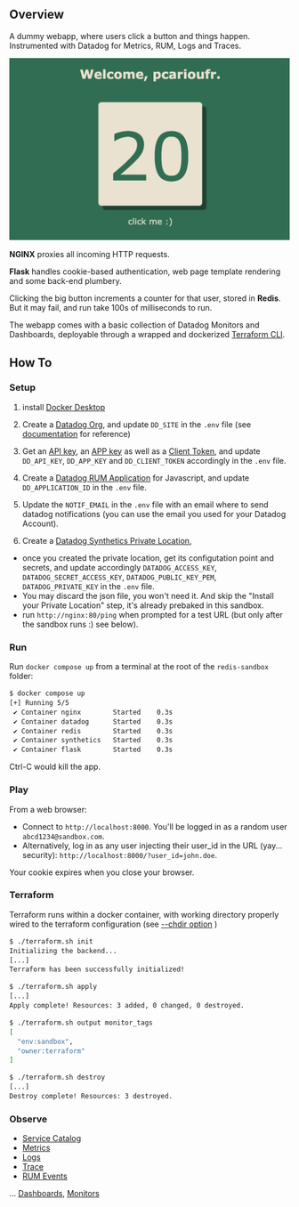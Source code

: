 ## Overview

A dummy webapp, where users click a button and things happen. Instrumented with Datadog for Metrics, RUM, Logs and Traces.

![app overview](/app.png)

**NGINX** proxies all incoming HTTP requests.

**Flask** handles cookie-based authentication, web page template rendering and some back-end plumbery.

Clicking the big button increments a counter for that user, stored in **Redis**. But it may fail, and run take 100s of milliseconds to run.

The webapp comes with a basic collection of Datadog Monitors and Dashboards, deployable through a wrapped and dockerized [Terraform CLI](https://developer.hashicorp.com/terraform/cli/commands). 


## How To 

### Setup

1. install [Docker Desktop](https://www.docker.com/products/docker-desktop/)

2. Create a [Datadog Org](https://app.datadoghq.com/signup), and update `DD_SITE` in the `.env` file (see [documentation](https://docs.datadoghq.com/getting_started/site/#access-the-datadog-site) for reference)

3. Get an [API key](https://app.datadoghq.com/organization-settings/api-keys), an [APP key](https://app.datadoghq.com/organization-settings/application-keys) as well as a [Client Token](https://app.datadoghq.com/organization-settings/client-tokens), and update `DD_API_KEY`, `DD_APP_KEY` and `DD_CLIENT_TOKEN` accordingly in the `.env` file.

4. Create a [Datadog RUM Application](https://app.datadoghq.com/rum/application/create) for Javascript, and update `DD_APPLICATION_ID` in the `.env` file.

5. Update the `NOTIF_EMAIL` in the `.env` file with an email where to send datadog notifications (you can use the email you used for your Datadog Account).

6. Create a [Datadog Synthetics Private Location](https://app.datadoghq.com/synthetics/settings/private-locations), 
* once you created the private location, get its configutation point and secrets, and update accordingly `DATADOG_ACCESS_KEY`, `DATADOG_SECRET_ACCESS_KEY`, `DATADOG_PUBLIC_KEY_PEM`, `DATADOG_PRIVATE_KEY` in the `.env` file. 
* You may discard the json file, you won't need it. And skip the "Install your Private Location" step, it's already prebaked in this sandbox.
* run `http://nginx:80/ping` when prompted for a test URL (but only after the sandbox runs :) see below).

### Run

Run `docker compose up` from a terminal at the root of the `redis-sandbox` folder:

```bash
$ docker compose up   
[+] Running 5/5
 ✔ Container nginx        Started    0.3s 
 ✔ Container datadog      Started    0.3s 
 ✔ Container redis        Started    0.3s
 ✔ Container synthetics   Started    0.3s
 ✔ Container flask        Started    0.3s
```

Ctrl-C would kill the app.


### Play

From a web browser:
* Connect to `http://localhost:8000`. You'll be logged in as a random user `abcd1234@sandbox.com`.
* Alternatively, log in as any user injecting their user_id in the URL (yay... security): `http://localhost:8000/?user_id=john.doe`.


Your cookie expires when you close your browser.


### Terraform

Terraform runs within a docker container, with working directory properly wired to the terraform configuration (see [--chdir option](https://developer.hashicorp.com/terraform/cli/commands#switching-working-directory-with-chdir) )

``` bash
$ ./terraform.sh init
Initializing the backend...
[...]
Terraform has been successfully initialized!
```

``` bash
$ ./terraform.sh apply
[...]
Apply complete! Resources: 3 added, 0 changed, 0 destroyed.
```

``` bash
$ ./terraform.sh output monitor_tags
[
  "env:sandbox",
  "owner:terraform"
]
```

``` bash
$ ./terraform.sh destroy
[...]
Destroy complete! Resources: 3 destroyed.
```

### Observe

* [Service Catalog](https://app.datadoghq.com/metric/summary?tags=env%3Asandbox)
* [Metrics](https://app.datadoghq.com/metric/summary)
* [Logs](https://app.datadoghq.com/logs?query=env%3Asandbox)
* [Trace](https://app.datadoghq.com/apm/traces?query=%40_top_level%3A1%20env%3Asandbox)
* [RUM Events](https://app.datadoghq.com/rum/explorer?query=%40type%3Asession)

... [Dashboards](https://app.datadoghq.com/dashboard/lists), [Monitors](https://app.datadoghq.com/monitors#recommended?q=integration:Redis&p=1)
